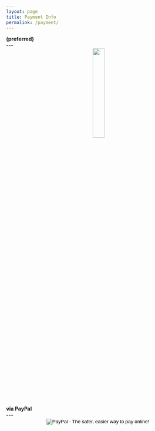 ```yaml
---
layout: page
title: Payment Info
permalink: /payment/
---
```


<div class="manual-post">
  <div class="manual manual-title">
  <strong><i class="fa fa-btc" aria-hidden="true"></i> (preferred)</strong>
  </div>
</div>
---

<center> <a href="/index.html"><div class="site-title">  <img src="http://simsi.es/img/simmonsBitcoin.png" width = "25%" alt="" /> </div></a></center>

<div class="manual-post">
  <div class="manual manual-title">
  <strong>via PayPal</strong>
  </div>
</div>
---
<center>
<form action="https://www.paypal.com/cgi-bin/webscr" method="post" target="_top">
<input type="hidden" name="cmd" value="_s-xclick">
<input type="hidden" name="hosted_button_id" value="P8KW7H39H7P6G">
<input type="image" src="https://www.paypalobjects.com/en_US/i/btn/btn_donateCC_LG.gif" border="0" name="submit" alt="PayPal - The safer, easier way to pay online!">
<img alt="" border="0" src="https://www.paypalobjects.com/en_US/i/scr/pixel.gif" width="1" height="1">
</form>
</center>
